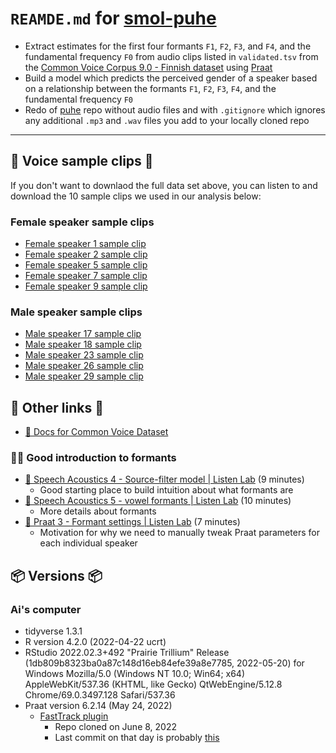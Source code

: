 # `REAMDE.md` for [smol-puhe](https://github.com/Ai-Yukino/smol-puhe)

- Extract estimates for the first four formants `F1`, `F2`, `F3`, and `F4`, and the fundamental frequency `F0` from audio clips listed in `validated.tsv` from the [Common Voice Corpus 9.0 - Finnish dataset](https://commonvoice.mozilla.org/en/datasets) using [Praat](https://www.fon.hum.uva.nl/praat/)
- Build a model which predicts the perceived gender of a speaker based on a relationship between the formants `F1`, `F2`, `F3`, `F4`, and the fundamental frequency `F0`
- Redo of [puhe](https://github.com/Ai-Yukino/puhe) repo without audio files and with `.gitignore` which ignores any additional `.mp3` and `.wav` files you add to your locally cloned repo

---

## 💬 Voice sample clips 💬

If you don't want to downlaod the full data set above, you can listen to and download the 10 sample clips we used in our analysis below:

### Female speaker sample clips

- [Female speaker 1 sample clip](https://whyp.it/tracks/30767/female-speaker-1-sample-clip-aMBR5)
- [Female speaker 2 sample clip](https://whyp.it/tracks/30769/female-speaker-2-sample-clip-aO9WL)
- [Female speaker 5 sample clip](https://whyp.it/tracks/30770/female-speaker-5-sample-clip-dPJ0W)
- [Female speaker 7 sample clip](https://whyp.it/tracks/30771/female-speaker-7-sample-clip-aQLYL)
- [Female speaker 9 sample clip](https://whyp.it/tracks/30772/female-speaker-9-sample-clip-dRBZK)

### Male speaker sample clips

- [Male speaker 17 sample clip](https://whyp.it/tracks/30773/male-speaker-17-sample-clip-eVZ4W)
- [Male speaker 18 sample clip](https://whyp.it/tracks/30774/male-speaker-18-sample-clip-bWB5v)
- [Male speaker 23 sample clip](https://whyp.it/tracks/30775/male-speaker-23-sample-clip-eXVgA)
- [Male speaker 26 sample clip](https://whyp.it/tracks/30776/male-speaker-26-sample-clip-bYXjn)
- [Male speaker 29 sample clip](https://whyp.it/tracks/30777/male-speaker-29-sample-clip-eZXkR)

## 🔗 Other links 🔗

- [📝 Docs for Common Voice Dataset](https://github.com/common-voice/cv-dataset#readme)

### 🔗🔗 Good introduction to formants

- [🎥 Speech Acoustics 4 - Source-filter model | Listen Lab](https://www.youtube.com/watch?v=wUE6Q8l17qI) (9 minutes)
  - Good starting place to build intuition about what formants are
- [🎥 Speech Acoustics 5 - vowel formants | Listen Lab](https://www.youtube.com/watch?v=glnUFa2fLyE) (10 minutes)
  - More details about formants
- [🎥 Praat 3 - Formant settings | Listen Lab](https://www.youtube.com/watch?v=fsGIecMgTzQ) (7 minutes)
  - Motivation for why we need to manually tweak Praat parameters for each individual speaker

## 📦 Versions 📦

### Ai's computer

- tidyverse 1.3.1
- R version 4.2.0 (2022-04-22 ucrt)
- RStudio 2022.02.3+492 "Prairie Trillium" Release (1db809b8323ba0a87c148d16eb84efe39a8e7785, 2022-05-20) for Windows
  Mozilla/5.0 (Windows NT 10.0; Win64; x64) AppleWebKit/537.36 (KHTML, like Gecko) QtWebEngine/5.12.8 Chrome/69.0.3497.128 Safari/537.36
- Praat version 6.2.14 (May 24, 2022)
  - [FastTrack plugin](https://github.com/santiagobarreda/FastTrack)
    - Repo cloned on June 8, 2022
    - Last commit on that day is probably [this](https://github.com/santiagobarreda/FastTrack/commit/1fa7a8c1263070372aff30fde02b5ed23f0c2839)

